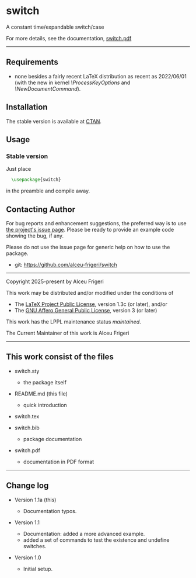 switch
==========

A constant time/expandable switch/case

For more details,  see the documentation,
[switch.pdf](http://mirrors.ctan.org/macros/latex/contrib/switch/doc/switch.pdf)
	
--------------

## Requirements
* none besides a fairly recent LaTeX distribution as recent as 2022/06/01
(with the new in kernel *\ProcessKeyOptions* and *\NewDocumentCommand*).

## Installation
The stable version is available at [CTAN](https://ctan.org/pkg/switch).

## Usage
### Stable version
Just place
```latex
  \usepackage{switch}
```

in the preamble and compile away.

## Contacting Author

For bug reports and enhancement suggestions, the preferred way is to use
[the project's issue page](https://github.com/alceu-frigeri/switch/issues).
Please be ready to provide an example code showing the bug, if any.

Please do not use the issue page for generic help on how to use the package.

* git: https://github.com/alceu-frigeri/switch

-------------
Copyright 2025-present by Alceu Frigeri

 This work may be distributed and/or modified under the
 conditions of

 * The [LaTeX Project Public License](http://www.latex-project.org/lppl.txt), version 1.3c (or later), and/or
 * The [GNU Affero General Public License](https://www.gnu.org/licenses/agpl-3.0.html), version 3 (or later)

This work has the LPPL maintenance status *maintained*.

The Current Maintainer of this work is Alceu Frigeri

-------------
## This work consist of the files

* switch.sty
    - the package itself

* README.md  (this file)
    - quick introduction

* switch.tex
* switch.bib
    - package documentation
    
* switch.pdf
    - documentation in PDF format
    
-------------

## Change log

* Version 1.1a (this)
    - Documentation typos.

* Version 1.1 
    - Documentation: added a more advanced example.
    - added a set of commands to test the existence and undefine switches.

* Version 1.0
    - Initial setup.

